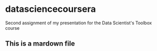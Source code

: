# datasciencecoursera
Second assignment of my presentation for the Data Scientist's Toolbox course
## This is a mardown file
